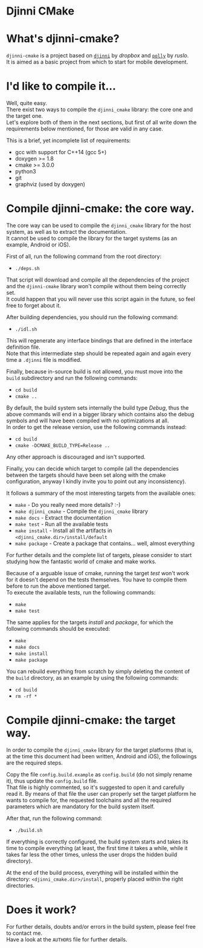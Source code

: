 # Djinni CMake

# What's djinni-cmake?

`djinni-cmake` is a project based on
[`djinni`](https://github.com/dropbox/djinni) by _dropbox_ and
[`polly`](https://github.com/ruslo/polly) by _ruslo_.<br/>
It is aimed as a basic project from which to start for mobile development.

# I'd like to compile it...

Well, quite easy.<br/>
There exist two ways to compile the `djinni_cmake` library: the core one and
the target one.<br/>
Let's explore both of them in the next sections, but first of all write down
the requirements below mentioned, for those are valid in any case.

This is a brief, yet incomplete list of requirements:

* gcc with support for C++14 (gcc 5+)
* doxygen >= 1.8
* cmake >= 3.0.0
* python3
* git
* graphviz (used by doxygen)

# Compile djinni-cmake: the core way.

The core way can be used to compile the `djinni_cmake` library for the host
system, as well as to extract the documentation.<br/>
It cannot be used to compile the library for the target systems (as an
example, Android or iOS).

First of all, run the following command from the root directory:

* `./deps.sh`

That script will download and compile all the dependencies of the project and
the `djinni-cmake` library won't compile without them being correctly set.<br/>
It could happen that you will never use this script again in the future, so feel
free to forget about it.

After building dependencies, you should run the following command:

* `./idl.sh`

This will regenerate any interface bindings that are defined in the interface
definition file.<br/>
Note that this intermediate step should be repeated again and again every time
a `.djinni` file is modified.

Finally, because in-source build is not allowed, you must move into the
`build` subdirectory and run the following commands:

* `cd build`
* `cmake ..`

By default, the build system sets internally the build type _Debug_, thus the
above commands will end in a bigger library which contains also the debug
symbols and will have been compiled with no optimizations at all.<br/>
In order to get the release version, use the following commands instead:

* `cd build`
* `cmake -DCMAKE_BUILD_TYPE=Release ..`

Any other approach is discouraged and isn't supported.

Finally, you can decide which target to compile (all the dependencies between
the targets should have been set along with the cmake configuration, anyway I
kindly invite you to point out any inconsistency).

It follows a summary of the most interesting targets from the available ones:

* `make` - Do you really need more details? :-)
* `make djinni_cmake` - Compile the `djinni_cmake` library
* `make docs` - Extract the documentation
* `make test` - Run all the available tests
* `make install` - Install all the artifacts in `<djinni_cmake.dir>/install/default`
* `make package` - Create a package that contains... well, almost everything

For further details and the complete list of targets, please consider to start
studying how the fantastic world of cmake and make works.

Because of a arguable issue of cmake, running the target _test_ won't work for
it doesn't depend on the tests themselves. You have to compile them before to
run the above mentioned target.<br/>
To execute the available tests, run the following commands:

* `make`
* `make test`

The same applies for the targets _install_ and _package_, for which the
following commands should be executed:

* `make`
* `make docs`
* `make install`
* `make package`

You can rebuild everything from scratch by simply deleting the content of the
`build` directory, as an example by using the following commands:

* `cd build`
* `rm -rf *`

# Compile djinni-cmake: the target way.

In order to compile the `djinni_cmake` library for the target platforms (that
is, at the time this document had been written, Android and iOS), the
followings are the required steps.

Copy the file `config.build.example` as `config.build` (do not simply rename
it), thus update the `config.build` file.<br/>
That file is highly commented, so it's suggested to open it and carefully read
it. By means of that file the user can properly set the target platform he wants
to compile for, the requested toolchains and all the required parameters which
are mandatory for the build system itself.

After that, run the following command:

* `./build.sh`

If everything is correctly configured, the build system starts and takes its
time to compile everything (at least, the first time it takes a while, while it
takes far less the other times, unless the user drops the hidden build
directory).

At the end of the build process, everything will be installed within the
directory: `<djinni_cmake.dir>/install`, properly placed within the right
directories.

# Does it work?

For further details, doubts and/or errors in the build system, please feel free
to contact me.<br/>
Have a look at the `AUTHORS` file for further details.
